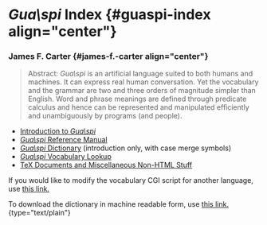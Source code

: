 # *Gua\\spi* Index {#guaspi-index align="center"}

### James F. Carter {#james-f.-carter align="center"}

> Abstract: *Gua\\spi* is an artificial language suited to both humans
> and machines. It can express real human conversation. Yet the
> vocabulary and the grammar are two and three orders of magnitude
> simpler than English. Word and phrase meanings are defined through
> predicate calculus and hence can be represented and manipulated
> efficiently and unambiguously by programs (and people).

-   [Introduction to *Gua\\spi*](acmpaper.html)
-   [*Gua\\spi* Reference Manual](guarefmn.html)
-   [*Gua\\spi* Dictionary](dictintr.html) (introduction only, with case
    merge symbols)
-   [*Gua\\spi* Vocabulary Lookup](xankua.html)
-   [TeX Documents and Miscellaneous Non-HTML Stuff](old.html)

If you would like to modify the vocabulary CGI script for another
language, use [this link.](xankuacgi.txt)

To download the dictionary in machine readable form, use [this
link.](xankua.dat){type="text/plain"}
